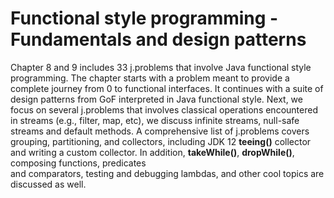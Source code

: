 # Functional style programming - Fundamentals and design patterns
Chapter 8 and 9 includes 33 j.problems that involve Java functional style programming. The chapter starts with a problem meant to provide a 
complete journey from 0 to functional interfaces. It continues with a suite of design patterns from GoF interpreted in Java functional 
style. Next, we focus on several j.problems that involves classical operations encountered in streams (e.g., filter, map, etc), we discuss 
infinite streams, null-safe streams and default methods. A comprehensive list of j.problems covers grouping, partitioning, and collectors, 
including JDK 12 **teeing()** collector and writing a custom collector. In addition, **takeWhile()**, **dropWhile()**, composing functions, predicates  
and comparators, testing and debugging lambdas, and other cool topics are discussed as well.
